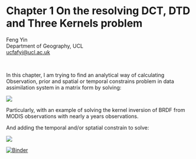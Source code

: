 # Chapter 1 On the resolving DCT, DTD and Three Kernels problem

Feng Yin  
Department of Geography, UCL  
ucfafyi@ucl.ac.uk  


<br/>

In this chapter, I am trying to find an analytical way of calculating Observation, prior and spatial or temporal constrains problem in data assimilation system in a matrix form by solving:


![](https://latex.codecogs.com/gif.latex?\mathbf{A}\mathbf{x}&space;=&space;\mathbf{b})

Particularly, with an example of solving the kernel inversion of BRDF from MODIS observations with nearly a years observations.

And adding the temporal and/or sptatial constrain to solve:


![](https://latex.codecogs.com/gif.latex?\left(\mathbf{A}&space;&plus;&space;\gamma^{2}\mathbf{D}^{\top}\mathbf{D}\right)\mathbf{x}&space;=&space;\mathbf{b})

[![Binder](https://mybinder.org/badge.svg)](https://mybinder.org/v2/gh/MarcYin/DTD-DCT-and-Three-Kernels/master)
